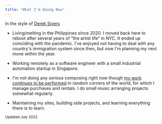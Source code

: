 ```yaml
---
title: "What I'm Doing Now"
---
```


In the style of [Derek Sivers](https://nownownow.com/about)

- Living/melting in the Philippines since 2020. I moved back here to reboot after several years of “the artist life” in NYC. It ended up coinciding with the pandemic. I've enjoyed not having to deal with any country's immigration system since then, but now I'm planning my next move within the year.

- Working remotely as a software engineer with a small industrial automation startup in Singapore.

- I'm not doing any _serious_ composing right now though [my work continues to be performed](https://music.cerdenia.com/news) in random corners of the world, for which I manage purchases and rentals. I do small music arranging projects somewhat regularly.

- Maintaining my sites, building side projects, and learning everything there is to learn.

<small>Updated July 2022</small>
